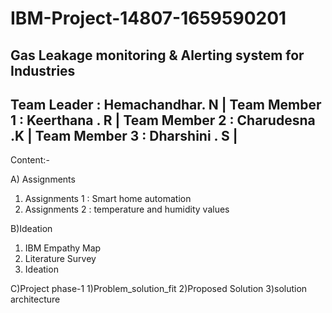 # IBM-Project-14807-1659590201
Gas Leakage monitoring &amp; Alerting system for Industries
---------------------------------
Team Leader : Hemachandhar. N   |
Team Member 1 : Keerthana . R   |
Team Member 2 : Charudesna .K   |
Team Member 3 : Dharshini . S   |
---------------------------------

Content:-

A) Assignments
1) Assignments 1 : Smart home automation
2) Assignments 2 : temperature and humidity values

B)Ideation
1) IBM Empathy Map
2) Literature Survey
3) Ideation

C)Project phase-1
1)Problem_solution_fit 
2)Proposed Solution
3)solution architecture
